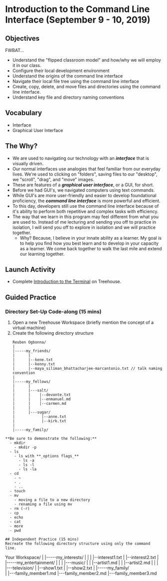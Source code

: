 # Introduction to the Command Line Interface (September 9 - 10, 2019)

## Objectives
FWBAT...
- Understand the "flipped classroom model" and how/why we will employ it in our class.
- Configure their local development environment
- Understand the origins of the command line interface
- Navigate their local file tree using the command line interface
- Create, copy, delete, and move files and directories using the command line interface.
- Understand key file and directory naming conventions

## Vocabulary
* Interface
* Graphical User Interface

## The Why?
* We are used to navigating our technology with an **_interface_** that is visually driven.
* Our normal interfaces use analogies that feel familiar from our everyday lives. We're used to clicking on "folders", saving files to our "desktop", we "scroll", "drag", and "move" images. 
* These are features of a **_graphical user interface_**, or a GUI, for short.
* Before we had GUI's, we navigated computers using text commands.
* While GUI's are more user-friendly and easier to develop foundational proficiency, the **_command line interface_** is more powerful and efficient. 
* To this day, developers still use the command line interface because of it's ability to perform both repetitive and complex tasks with efficiency.
* The way that we learn in this program may feel different from what you are used to. Instead of me lecturing and sending you off to practice in isolation, I will send you off to explore in isolation and we will practice together.
  * Why? Because, I believe in your innate ability as a learner. My goal is to help you find how you best learn and to develop in your capacity as a learner. We come back together to walk the last mile and extend our learning together.

## Launch Activity
* Complete [Introduction to the Terminal](https://teamtreehouse.com/library/introduction-to-the-terminal) on Treehouse.

## Guided Practice
### Directory Set-Up Code-along (15 mins) 
1. Open a new Treehouse Workspace (briefly mention the concept of a virtual machine)
2. Create the following directory structure
   ```
   Reuben Ogbonna/
   |
   |-----my_friends/
   |      |
   |      |--kene.txt
   |      |--kenny.txt
   |      |--maya_siliman_bhattacharjee-marcantonio.txt // talk naming convention
   |
   |-----my_fellows/
   |      |
   |      |---salt/
   |      |    |--devonte.txt
   |      |    |--enmanuel.md
   |      |    |--carmen.md 
   |      |
   |      |---sugar/
   |            |--anne.txt
   |            |--kirk.txt
   |
   |-----my_family/            
  ```
  **Be sure to demonstrate the following:**
    - mkdir
      - mkdir -p
    - ls
      - ls with **_options flags_**
        - ls -a
        - ls -l
        - ls -la
    - cd
      - ~
      - .
      - ..
    - touch
    - mv
      - moving a file to a new directory
      - renaming a file using mv
    - rm (-r)
    - cp
    - echo
    - cat
    - more
    - pwd

## Independent Practice (15 mins)
Recreate the following directory structure using only the command line.
```
 Your Workspace/
 |
 |-----my_interests/
 |      |
 |      |--interest1.txt
 |      |--interest2.txt
 |
 |-----my_entertainment/
 |      |
 |      |---music/
 |      |    |--artist1.md
 |      |    |--artist2.md
 |      |
 |      |---television/
 |           |--show1.txt
 |           |--show2.txt
 |
 |-----my_family/            
        |
        |---family_member1.md
        |---family_member2.md
        |---family_member3.md
```


